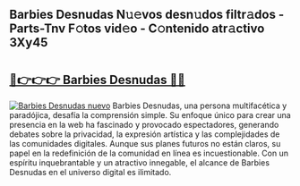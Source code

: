 ## Barbies Desnudas N𝚞𝚎vos desn𝚞dos filtr𝚊dos - Parts-Tnv F𝚘tos vid𝚎o - C𝚘ntenido atr𝚊ctivo 3Xy45

# <h2><a href="http://mb65lm.tromn.icu/?c=Barbies+Desnudas">🔗👉👉👉 Barbies Desnudas 🔗🔗</a></h2>

[![Barbies Desnudas nuevo](https://i.imgur.com/pEAQMta.gif)](http://mb65lm.tromn.icu/?c=Barbies+Desnudas)
Barbies Desnudas, una persona multifacética y paradójica, desafía la comprensión simple. Su enfoque único para crear una presencia en la web ha fascinado y provocado espectadores, generando debates sobre la privacidad, la expresión artística y las complejidades de las comunidades digitales. Aunque sus planes futuros no están claros, su papel en la redefinición de la comunidad en línea es incuestionable. Con un espíritu inquebrantable y un atractivo innegable, el alcance de Barbies Desnudas en el universo digital es ilimitado.
